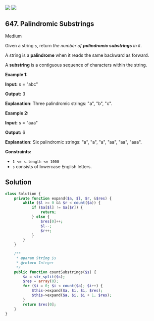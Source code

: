 [![](https://img.shields.io/github/stars/javadev/LeetCode-in-All?label=Stars&style=flat-square)](https://github.com/javadev/LeetCode-in-All)
[![](https://img.shields.io/github/forks/javadev/LeetCode-in-All?label=Fork%20me%20on%20GitHub%20&style=flat-square)](https://github.com/javadev/LeetCode-in-All/fork)

## 647\. Palindromic Substrings

Medium

Given a string `s`, return _the number of **palindromic substrings** in it_.

A string is a **palindrome** when it reads the same backward as forward.

A **substring** is a contiguous sequence of characters within the string.

**Example 1:**

**Input:** s = "abc"

**Output:** 3

**Explanation:** Three palindromic strings: "a", "b", "c". 

**Example 2:**

**Input:** s = "aaa"

**Output:** 6

**Explanation:** Six palindromic strings: "a", "a", "a", "aa", "aa", "aaa". 

**Constraints:**

*   `1 <= s.length <= 1000`
*   `s` consists of lowercase English letters.

## Solution

```php
class Solution {
    private function expand($a, $l, $r, &$res) {
        while ($l >= 0 && $r < count($a)) {
            if ($a[$l] != $a[$r]) {
                return;
            } else {
                $res[0]++;
                $l--;
                $r++;
            }
        }
    }

    /**
     * @param String $s
     * @return Integer
     */
    public function countSubstrings($s) {
        $a = str_split($s);
        $res = array(0);
        for ($i = 0; $i < count($a); $i++) {
            $this->expand($a, $i, $i, $res);
            $this->expand($a, $i, $i + 1, $res);
        }
        return $res[0];
    }
}
```